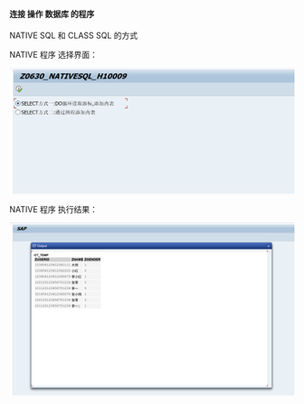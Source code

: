 #### 连接 操作 数据库 的程序

NATIVE SQL 和 CLASS SQL 的方式



NATIVE 程序 选择界面：

![NATIVE-SQL-选择界面](./NATIVE-SQL-选择界面.png)



NATIVE 程序 执行结果：

![NATIVE-SQL-执行结果](./NATIVE-SQL-执行结果.png)